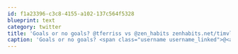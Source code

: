 ```yaml
---
id: f1a23396-c3c8-4155-a102-137c564f5328
blueprint: text
category: twitter
title: 'Goals or no goals? @tferriss vs @zen_habits zenhabits.net/timvleo/'
caption: 'Goals or no goals? <span class="username username_linked">@<a href="https://twitter.com/tferriss" title="Tim Ferriss">tferriss</a></span> vs <span class="username username_linked">@<a href="https://twitter.com/zen_habits" title="Leo Babauta">zen_habits</a></span> <a href="http://zenhabits.net/timvleo/" title="http://zenhabits.net/timvleo/" class="link link_untco">zenhabits.net/timvleo/</a>'
---
```

